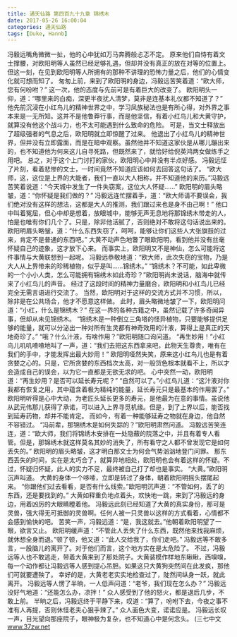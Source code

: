 ```yaml
---
title: 通天仙路 第四百九十九章 锦绣木
date: 2017-05-26 16:00:04
categories: 通天仙路
tags: [Duke, Hannb]
---
```


冯毅远嘴角微微一扯，他的心中犹如万马奔腾般忐忑不定。
原来他们自恃有着文士撑腰，对欧阳明等人虽然已经足够礼遇，但却并没有真正的放在对等的位置上。但这一刻，在见到欧阳明等人所拥有的那种不讲理的恐怖力量之后，他们的心情变化就可想而知了。
匆匆上前，来到了欧阳明的身边，冯毅远苦笑着道：“欧大师，您有何吩咐？”
这一次，他的态度与先前可是有着巨大的改变了。
欧阳明头一仰，道：“哪里来的白痴，深更半夜扰人清梦，莫非是连基本礼仪都不知道了？”
他先前沉浸在小红鸟儿的精神世界之中，学习凤族秘法也是有所心得，对外界之事本来是一无所知。这并不是他鲁莽行事，而是他坚信，有着小红鸟儿和大黄守护，就算没有他这个战斗力，也不太可能遇到什么致命的危险。
可是，当文士释放出了超级强者的气息之后，欧阳明就立即惊醒了过来。
他退出了小红鸟儿的精神世界，但并没有立即露面，而是在暗中观察。虽然他并不知道这家伙是从哪儿蹦出来的，也不知道他为何来这儿自寻死路，但既然来了，就恰好给倪英鸿两女做练手之用吧。
总之，对于这个上门讨打的家伙，欧阳明心中并没有半点好感。
冯毅远怔了片刻，看着悲惨的文士，一时间竟然不知道应该如何去回答这句话了。
“欧大师，这，这位是上界的大能者，我们一直以大人相称，并不知道他的来历。”冯毅远苦笑着说道：“今天城中发生了一件失窃案，这位大人怀疑……”
欧阳明的眉头略皱，道：“你怀疑是我们做的？”
冯毅远连忙摆着手，道：“欧大师请不要误会，我们绝对没有这样的想法，这都是大人的推测，我们跟过来也是身不由己啊！”
他口中叫着冤屈，但心中却是想着，放眼城中，能够无声无息地将那锦绣木带走的人，怕是也唯有你们几个了。只是，除非他活腻了，否则绝对不敢将这句话说出来的。
欧阳明眉头略皱，道：“什么东西失窃了，呵呵，能够让你们这些人大张旗鼓的过来，肯定不是普通的东西吧。”
大黄不动声色地瞥了眼欧阳明，看到他并没有丝毫怀疑自己的迹象，这才放下心来。
而事实上，欧阳明又不是神仙，怎么可能将这件事情与大黄联想到一起呢。
冯毅远恭敬地道：“欧大师，此次失窃的宝物，乃是大人从上界带来的珍稀植物，似乎是叫……锦绣木。”
“锦绣木？不可能，如此卑微的一个小小人类，怎么可能拥有锦绣木如此奇珍？”欧阳明尚未说话，脑海中就传来了小红鸟儿的声音。
经过了这段时间的精神力量磨合，欧阳明和小红鸟儿已经完全无需言语进行交流了。
当然，欧阳明对于这样的交流方式并不习惯，所以，除非是在公共场合，他才不愿意这样做。
此时，眉头略微地皱了一下，欧阳明问道：“小红，什么是锦绣木？”
在这一界的各种古籍之中，虽然记载了许多奇闻异事，但却从未见锦绣木。
“锦绣木是一种倒立三角塔的怪异植物，只要能够提供足够的能量，就可以分泌出一种对所有生灵都有神奇效用的汁液，算得上是真正的天地奇珍了。”
“哦？什么汁液，有啥作用？”欧阳明随口询问道。
“再生妙用！”小红鸟儿叽叽喳喳地叫了一声，道：“我们去把这东西拿来吧，此物天生尊贵，唯有在我们的手中，才能发挥出最大妙用！”
欧阳明哑然失笑，原来这小红鸟儿也是有着贪婪之心的。只是，它所贪婪的东西档次太高，对一般货色根本就看不上，所以才会造成自己的误会，以为它一直都是无欲无求的吧。
心中突然一动，欧阳明道：“再生妙用？是否可以延长寿元呢？”
“自然可以了。”小红鸟儿道：“这汁液对你我都有恢复之用，其中蕴含着极为精纯的能量，延长寿元只是最基本的作用罢了。”
欧阳明听得是心中大动，为老匠头延长更多的寿元，是他最为在意的事情。虽说他从武元伟那儿获得了承诺，可以进入上界寻觅机缘。但是，到了上界以后，能否找到延寿药物，却并不能肯定。
而如今，有着一种能够延寿之物就在身边，他自然不容错过。
“冯前辈，那锦绣木是如何失踪的？”欧阳明肃然问道。
冯毅远苦笑连连，道：“欧大师，我们将锦绣木安排在一处隐蔽的院落之中，并且有着专人看管。但是，那锦绣木就这样莫名其妙的消失了，所有看守之人都不曾发现它是如何丢失的。”
欧阳明的眉头略皱，这才明白那文士为何会气势汹汹地登门问罪。
那东西丢失的时间，实在是太巧合了，就算异地相处，欧阳明也会有着这样的怀疑。不过，怀疑归怀疑，此人的实力不足，最终被自己打了却也是事实。
“大黄。”欧阳明沉声叫道。
大黄的身体一个哆嗦，立即是转过了身体，朝着欧阳明摇头摆尾起来。
“你跟他们过去看看，是否有什么线索。”欧阳明沉声道：“不管如何，丢了的东西，还是要找到的。”
大黄如释重负地点着头，欢快地一跳，来到了冯毅远的身边，用着凶厉的大眼睛瞪着他。
冯毅远此刻已经知道了大黄的真实身份，那可是灵兽，强大得无可抵御的灵兽啊。任何人被一只灵兽以这样的方式看着，心情都不会感到愉快的吧。
苦笑一声，冯毅远道：“是，我这就去。”他朝着欧阳明望了一眼，欲言又止。
欧阳明缓声道：“不管此人丢失了什么东西，既然他来找我麻烦，就休想全身而退。”顿了顿，他又道：“此人交给我了，你们走吧。”
冯毅远等不敢多言，一股脑儿的离开了。对于他们而言，这个地方实在是太危险了。
不过，冯毅远等人也不敢逃走，带着大黄来到了那处院子。大黄装模作样地东瞅瞅，西嗅嗅，每一个动作都让冯毅远等人感到提心吊胆。如果这只大黄狗突然间在此发疯，那他们可就要遭殃了。
幸好的是，大黄老老实实地检查过了，陡然间纵身一跃，就此离开。
冯毅远等人愣了半晌，一人低声问道：“老爷，我们现在怎么办？”
冯毅远没好气地道：“还能怎么办，凉拌！”
众人感受到了他的怒火，都是退后几步，不敢上前。
半晌之后，冯毅远终于平静下来，叹道：“算了，吩咐下去，今夜之事不准有人再提，否则休怪老夫心狠手辣了。”
众人面色大变，诺诺应是。
冯毅远长叹一声，目光望向那座院子，眼神极为复杂，也不知道心中是何念头。
(三七中文 www.37zw.net